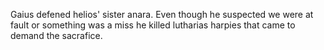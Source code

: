 Gaius defened helios' sister anara. Even though he suspected we were at fault or something was a miss he killed lutharias harpies that came to demand the sacrafice. 